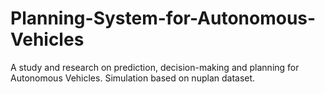 # Planning-System-for-Autonomous-Vehicles
A study and research on prediction, decision-making and planning for Autonomous Vehicles. Simulation based on nuplan dataset.
